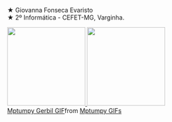 ★ Giovanna Fonseca Evaristo  
★ 2º Informática - CEFET-MG, Varginha.   
<div>
<a href="https://github.com/GioEvaristo">
<img loading="lazy" height="180em" src="https://github-readme-stats.vercel.app/api/top-langs/?GioEvaristo&layout=compact&langs_count=7&theme=dracula"/>
<img loading="lazy" height="180em" src="https://github-readme-stats.vercel.app/api?username=GioEvaristo&show_icons=true&theme=dracula&include_all_commits=true&count_private=true"/>
</div>
<div class="tenor-gif-embed" data-postid="8579491034425168038" data-share-method="host" data-aspect-ratio="0.975904" data-width="100%"><a href="https://tenor.com/view/mptumpy-gerbil-tumpsta-tumpster-tumpmunch-gif-8579491034425168038">Mptumpy Gerbil GIF</a>from <a href="https://tenor.com/search/mptumpy-gifs">Mptumpy GIFs</a></div> <script type="text/javascript" async src="https://tenor.com/embed.js"></script>
